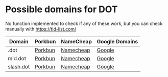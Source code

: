 # Possible domains for DOT

No function implemented to check if any of these work, but you can check manually with https://tld-list.com/

| Domain | Porkbun | NameCheap | Google Domains |
|---|---|---|---|
| .dot | [Porkbun](https://porkbun.com/checkout/search?prb=e814663da1&tlds=&idnLanguage=&search=search&q=.dot) | [Namecheap](https://www.namecheap.com/domains/registration/results/?domain=.dot) | [Google](https://domains.google.com/registrar/search?searchTerm=.dot) |
| mid.dot | [Porkbun](https://porkbun.com/checkout/search?prb=e814663da1&tlds=&idnLanguage=&search=search&q=mid.dot) | [Namecheap](https://www.namecheap.com/domains/registration/results/?domain=mid.dot) | [Google](https://domains.google.com/registrar/search?searchTerm=mid.dot) |
| slash.dot | [Porkbun](https://porkbun.com/checkout/search?prb=e814663da1&tlds=&idnLanguage=&search=search&q=slash.dot) | [Namecheap](https://www.namecheap.com/domains/registration/results/?domain=slash.dot) | [Google](https://domains.google.com/registrar/search?searchTerm=slash.dot) |
